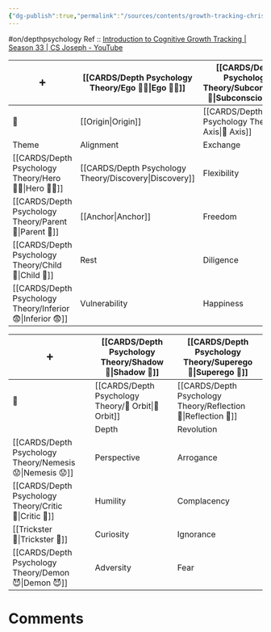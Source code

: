 ```yaml
---
{"dg-publish":true,"permalink":"/sources/contents/growth-tracking-chris-taylor/","noteIcon":"","created":"2023-04-08T18:40:05.302+02:00","updated":"2023-04-14T15:28:50.191+02:00"}
---
```


#on/depthpsychology 
Ref :: [Introduction to Cognitive Growth Tracking | Season 33 | CS Joseph - YouTube](https://www.youtube.com/watch?v=Ni_1xfd_Kt8&t=283s)

|    ➕    | [[CARDS/Depth Psychology Theory/Ego 🙋‍♂️\|Ego 🙋‍♂️]]          | [[CARDS/Depth Psychology Theory/Subconscious 🤸\|Subconscious 🤸]]            |
| ---------------- | ------------- | -------------- |
|  🔗                | [[Origin\|Origin]]    | [[CARDS/Depth Psychology Theory/🧲 Axis\|🧲 Axis]]    |
| Theme            | Alignment     | Exchange     |
| [[CARDS/Depth Psychology Theory/Hero 🦸‍♂️\|Hero 🦸‍♂️]]   | [[CARDS/Depth Psychology Theory/Discovery\|Discovery]] | Flexibility    |
| [[CARDS/Depth Psychology Theory/Parent 🤨\|Parent 🤨]]    | [[Anchor\|Anchor]]    | Freedom        |
| [[CARDS/Depth Psychology Theory/Child 👼\|Child 👼]]     | Rest          | Diligence      |
| [[CARDS/Depth Psychology Theory/Inferior 😨\|Inferior 😨]]  | Vulnerability | Happiness      |

| ➕  | [[CARDS/Depth Psychology Theory/Shadow 👤\|Shadow 👤]]           | [[CARDS/Depth Psychology Theory/Superego 👹\|Superego 👹]]     |                
| ---------------- | ------------ | -------------- |
|     🔗             | [[CARDS/Depth Psychology Theory/🔄 Orbit\|🔄 Orbit]] | [[CARDS/Depth Psychology Theory/Reflection 🔀\|Reflection 🔀]] |
|                  | Depth        | Revolution     |
| [[CARDS/Depth Psychology Theory/Nemesis 😟\|Nemesis 😟]]   | Perspective  | Arrogance      |
| [[CARDS/Depth Psychology Theory/Critic 🤔\|Critic 🤔]]    | Humility     | Complacency    |
| [[Trickster 🤡\|Trickster 🤡]] | Curiosity    | Ignorance      |
| [[CARDS/Depth Psychology Theory/Demon 😈\|Demon 😈]]     | Adversity    | Fear           |

# Comments 
<script src="https://utteranc.es/client.js"
        repo="Heart4sides/Comment_Section"
        issue-term="pathname"
        theme="gruvbox-dark"
        crossorigin="anonymous"
        async>
</script>
